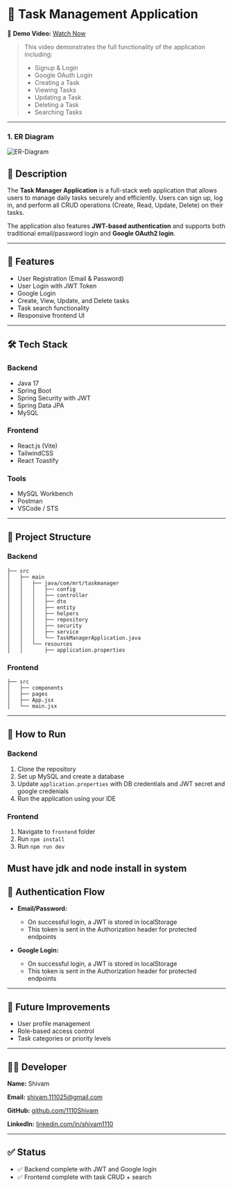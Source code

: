 # 📝 Task Management Application

🎥 **Demo Video:** [Watch Now](https://drive.google.com/file/d/1KQmUd8dUNTD6fix5Gdia-2caFN1sQDYA/view?usp=sharing)

> This video demonstrates the full functionality of the application including:
> - Signup & Login
> - Google OAuth Login
> - Creating a Task
> - Viewing Tasks
> - Updating a Task
> - Deleting a Task
> - Searching Tasks

---



### 1. ER Diagram

![ER-Diagram](https://github.com/user-attachments/assets/45490660-1182-4709-b4a7-acaf5ab3cb91)


## 📝 Description

The **Task Manager Application** is a full-stack web application that allows users to manage daily tasks securely and efficiently. Users can sign up, log in, and perform all CRUD operations (Create, Read, Update, Delete) on their tasks.

The application also features **JWT-based authentication** and supports both traditional email/password login and **Google OAuth2 login**.

---

## 🚀 Features

* User Registration (Email & Password)
* User Login with JWT Token
* Google Login 
* Create, View, Update, and Delete tasks
* Task search functionality
* Responsive frontend UI

---

## 🛠️ Tech Stack

### Backend

* Java 17
* Spring Boot
* Spring Security with JWT
* Spring Data JPA
* MySQL

### Frontend

* React.js (Vite)
* TailwindCSS
* React Toastify

### Tools

* MySQL Workbench
* Postman
* VSCode / STS

---

## 📂 Project Structure

### Backend

```
├── src
│   ├── main
│   │   ├── java/com/mrt/taskmanager
│   │   │   ├── config
│   │   │   ├── controller
│   │   │   ├── dto
│   │   │   ├── entity
│   │   │   ├── helpers
│   │   │   ├── repository
│   │   │   ├── security
│   │   │   ├── service
│   │   │   └── TaskManagerApplication.java
│   │   └── resources
│   │       ├── application.properties
```

### Frontend

```
├── src
│   ├── components
│   ├── pages
│   ├── App.jsx
│   └── main.jsx
```

---

## 🧪 How to Run

### Backend

1. Clone the repository
2. Set up MySQL and create a database
3. Update `application.properties` with DB credentials and JWT secret and google credenials
4. Run the application using your IDE

### Frontend

1. Navigate to `frontend` folder
2. Run `npm install`
3. Run `npm run dev`

Must have jdk and node install in system
---

## 🔐 Authentication Flow

* **Email/Password:**

  * On successful login, a JWT is stored in localStorage
  * This token is sent in the Authorization header for protected endpoints

* **Google Login:**

  * On successful login, a JWT is stored in localStorage
  * This token is sent in the Authorization header for protected endpoints


---

## 🔄 Future Improvements

* User profile management
* Role-based access control
* Task categories or priority levels

---

## 🧑‍💻 Developer

**Name:** Shivam

**Email:** [shivam.111025@gmail.com](mailto:shivam.111025@gmail.com)

**GitHub:** [github.com/1110Shivam](https://github.com/1110Shivam)

**LinkedIn:** [linkedin.com/in/shivam1110](https://linkedin.com/in/shivam1110)

---

## ✅ Status

* ✅ Backend complete with JWT and Google login
* ✅ Frontend complete with task CRUD + search



